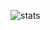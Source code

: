 ![stats](https://github-readme-stats.vercel.app/api?username=dribehub&count_private=true&show_icons=true&theme=tokyonight&include_all_commits=true&bg_color=0d1117&border_color=38bdae&border_radius=20)
